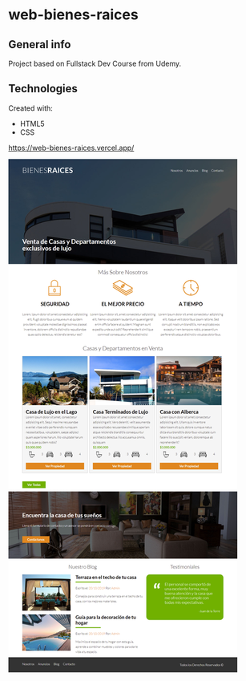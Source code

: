 # web-bienes-raices


## General info
Project based on Fullstack Dev Course from Udemy.



## Technologies
Created with:
* HTML5
* CSS

https://web-bienes-raices.vercel.app/

<img src="https://github.com/loveisgala/web-bienes-raices/blob/master/screenweb.png" alt="view"/> 
